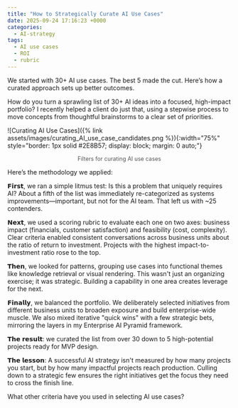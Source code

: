 ```yaml
---
title: "How to Strategically Curate AI Use Cases"
date: 2025-09-24 17:16:23 +0000
categories: 
  - AI-strategy
tags:
  - AI use cases
  - ROI
  - rubric
---
```


We started with 30+ AI use cases. The best 5 made the cut. Here’s how a curated approach sets up better outcomes.

How do you turn a sprawling list of 30+ AI ideas into a focused, high-impact portfolio? I recently helped a client do just that, using a stepwise process to move concepts from thoughtful brainstorms to a clear set of priorities.

![Curating AI Use Cases]({% link assets/images/curating_AI_use_case_candidates.png %}){:width="75%" style="border: 1px solid #2E8B57; display: block; margin: 0 auto;"}

<p style="text-align: center; font-size: 0.9em; color: #555;">
  Filters for curating AI use cases
</p>

Here’s the methodology we applied:

𝗙𝗶𝗿𝘀𝘁, we ran a simple litmus test: Is this a problem that uniquely requires AI? About a fifth of the list was immediately re-categorized as systems improvements—important, but not for the AI team. That left us with ~25 contenders.

𝗡𝗲𝘅𝘁, we used a scoring rubric to evaluate each one on two axes: business impact (financials, customer satisfaction) and feasibility (cost, complexity). Clear criteria enabled consistent conversations across business units about the ratio of return to investment. Projects with the highest impact-to-investment ratio rose to the top.

𝗧𝗵𝗲𝗻, we looked for patterns, grouping use cases into functional themes like knowledge retrieval or visual rendering. This wasn't just an organizing exercise; it was strategic. Building a capability in one area creates leverage for the next.

𝗙𝗶𝗻𝗮𝗹𝗹𝘆, we balanced the portfolio. We deliberately selected initiatives from different business units to broaden exposure and build enterprise-wide muscle. We also mixed iterative "quick wins" with a few strategic bets, mirroring the layers in my Enterprise AI Pyramid framework.

𝗧𝗵𝗲 𝗿𝗲𝘀𝘂𝗹𝘁: we curated the list from over 30 down to 5 high-potential projects ready for MVP design.

𝗧𝗵𝗲 𝗹𝗲𝘀𝘀𝗼𝗻: A successful AI strategy isn't measured by how many projects you start, but by how many impactful projects reach production. Culling down to a strategic few ensures the right initiatives get the focus they need to cross the finish line.

What other criteria have you used in selecting AI use cases?